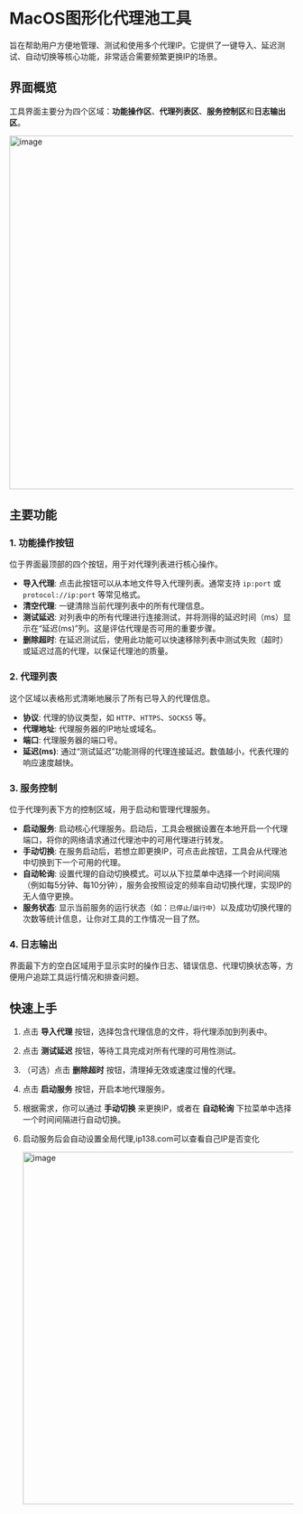 # MacOS图形化代理池工具

旨在帮助用户方便地管理、测试和使用多个代理IP。它提供了一键导入、延迟测试、自动切换等核心功能，非常适合需要频繁更换IP的场景。

## 界面概览

工具界面主要分为四个区域：**功能操作区**、**代理列表区**、**服务控制区**和**日志输出区**。

<img width="799" height="627" alt="image" src="https://github.com/user-attachments/assets/06fd416e-ce84-494f-a97e-419181fe6d2b" />


## 主要功能

### 1. 功能操作按钮

位于界面最顶部的四个按钮，用于对代理列表进行核心操作。

- **导入代理**: 点击此按钮可以从本地文件导入代理列表。通常支持 `ip:port` 或 `protocol://ip:port` 等常见格式。
- **清空代理**: 一键清除当前代理列表中的所有代理信息。
- **测试延迟**: 对列表中的所有代理进行连接测试，并将测得的延迟时间（ms）显示在“延迟(ms)”列。这是评估代理是否可用的重要步骤。
- **删除超时**: 在延迟测试后，使用此功能可以快速移除列表中测试失败（超时）或延迟过高的代理，以保证代理池的质量。

### 2. 代理列表

这个区域以表格形式清晰地展示了所有已导入的代理信息。

- **协议**: 代理的协议类型，如 `HTTP`、`HTTPS`、`SOCKS5` 等。
- **代理地址**: 代理服务器的IP地址或域名。
- **端口**: 代理服务器的端口号。
- **延迟(ms)**: 通过“测试延迟”功能测得的代理连接延迟。数值越小，代表代理的响应速度越快。

### 3. 服务控制

位于代理列表下方的控制区域，用于启动和管理代理服务。

- **启动服务**: 启动核心代理服务。启动后，工具会根据设置在本地开启一个代理端口，将你的网络请求通过代理池中的可用代理进行转发。
- **手动切换**: 在服务启动后，若想立即更换IP，可点击此按钮，工具会从代理池中切换到下一个可用的代理。
- **自动轮询**: 设置代理的自动切换模式。可以从下拉菜单中选择一个时间间隔（例如每5分钟、每10分钟），服务会按照设定的频率自动切换代理，实现IP的无人值守更换。
- **服务状态**: 显示当前服务的运行状态（如：`已停止`/`运行中`）以及成功切换代理的次数等统计信息，让你对工具的工作情况一目了然。

### 4. 日志输出

界面最下方的空白区域用于显示实时的操作日志、错误信息、代理切换状态等，方便用户追踪工具运行情况和排查问题。

## 快速上手

1. 点击 **导入代理** 按钮，选择包含代理信息的文件，将代理添加到列表中。
2. 点击 **测试延迟** 按钮，等待工具完成对所有代理的可用性测试。
3. （可选）点击 **删除超时** 按钮，清理掉无效或速度过慢的代理。
4. 点击 **启动服务** 按钮，开启本地代理服务。
5. 根据需求，你可以通过 **手动切换** 来更换IP，或者在 **自动轮询** 下拉菜单中选择一个时间间隔进行自动切换。
6. 启动服务后会自动设置全局代理,ip138.com可以查看自己IP是否变化

   <img width="796" height="625" alt="image" src="https://github.com/user-attachments/assets/50be1e87-8dc6-45cd-b712-ee97721d3e02" />
